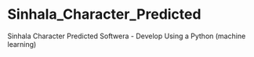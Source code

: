 # Sinhala_Character_Predicted
 Sinhala Character Predicted Softwera - Develop Using a Python (machine learning)
